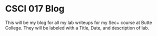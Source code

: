# CSCI 017 Blog

This will be my blog for all my lab writeups for my Sec+ course at Butte College.
They will be labeled with a Title, Date, and description of lab.
